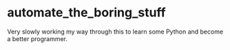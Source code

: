 # automate_the_boring_stuff
Very slowly working my way through this to learn some Python and become a better programmer.
